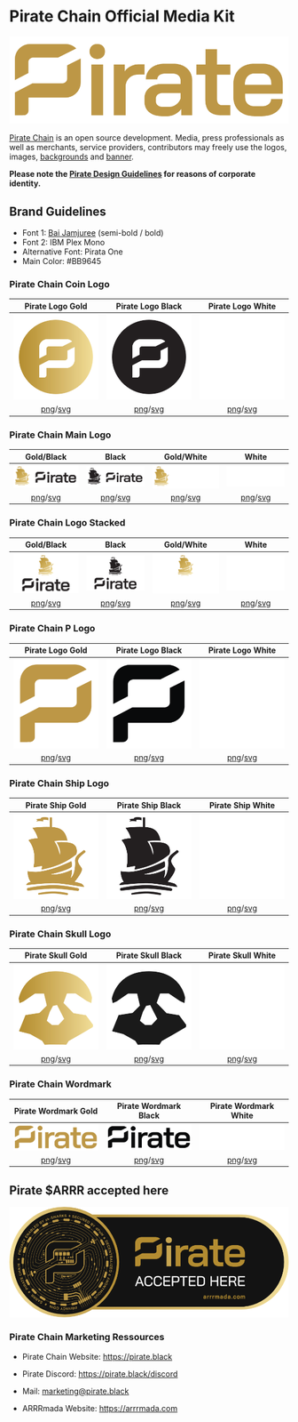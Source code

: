 # Pirate Chain Official Media Kit

<img src="https://raw.githubusercontent.com/PirateNetwork/mediakit/main/Wordmark/PNG/Pirate_Logo_Wordmark_Gold.png" title="Pirate Chain Wordmark">

<a href="https://pirate.black" target="_blank" title="Official website pirate.black">Pirate Chain</a> is an open source development. Media, press professionals as well as merchants, service providers, contributors may freely use the logos, images, <a href="https://github.com/PirateNetwork/mediakit/tree/main/Backgrounds" target="_blank" title="Pirate Chain Backgrounds and Wallpapers">backgrounds</a> and <a href="https://github.com/PirateNetwork/mediakit/tree/main/Banner" target="_blank" title="Pirate Chain Banner">banner</a>.

<strong>Please note the <a href="https://github.com/PirateNetwork/mediakit/blob/main/PIRATE_DesignGuidelines.pdf" target="_blank" title="Pirate Chain Design Guidelines - Corporate Identitiy">Pirate Design Guidelines</a> for reasons of corporate identity.</strong>

## Brand Guidelines

- Font 1: <a href="https://github.com/cadsondemak/Bai-Jamjuree" target="_blank">Bai Jamjuree</a> (semi-bold / bold)
- Font 2: IBM Plex Mono
- Alternative Font: Pirata One
- Main Color: #BB9645

### Pirate Chain Coin Logo

| Pirate Logo Gold     | Pirate Logo Black     | Pirate Logo White     |
| :---:         |     :---:      |          :---: |
| <img src="https://raw.githubusercontent.com/PirateNetwork/mediakit/main/Coin/PNG/Pirate_Logo_Coin_Gold.png" alt="Coin Logo Gold" title="Coin Logo Gold" width="250"/>          | <img src="https://raw.githubusercontent.com/PirateNetwork/mediakit/main/Coin/PNG/Pirate_Logo_Coin_Black.png" alt="Coin Logo Black" title="Coin Logo Black" width="250"/>        | <img src="https://raw.githubusercontent.com/PirateNetwork/mediakit/main/Coin/PNG/Pirate_Logo_Coin_White.png" alt="Coin Logo White" title="Coin Logo White" width="250"/>  |
| <a href="https://github.com/PirateNetwork/mediakit/blob/main/Coin/PNG/Pirate_Logo_Coin_Gold.png">png</a>/<a href="https://github.com/PirateNetwork/mediakit/blob/main/Coin/SVG/Pirate_Logo_Coin_Gold.svg">svg</a>   | <a href="https://github.com/PirateNetwork/mediakit/blob/main/Coin/PNG/Pirate_Logo_Coin_Black.png">png</a>/<a href="https://github.com/PirateNetwork/mediakit/blob/main/Coin/SVG/Pirate_Logo_Coin_Black.svg">svg</a>   | <a href="https://github.com/PirateNetwork/mediakit/blob/main/Coin/PNG/Pirate_Logo_Coin_White.png">png</a>/<a href="https://github.com/PirateNetwork/mediakit/blob/main/Coin/SVG/Pirate_Logo_Coin_White.svg">svg</a>      |


### Pirate Chain Main Logo

| Gold/Black  | Black | Gold/White  | White |
| :---: | :---: | :---: | :---: |
| <img src="https://raw.githubusercontent.com/PirateNetwork/mediakit/main/Logo%20Main/PNG/Pirate_Logo_BG.png" alt="Pirate Chain Main Logo Gold" title="Main Logo Gold" width="200"/>  | <img src="https://raw.githubusercontent.com/PirateNetwork/mediakit/main/Logo%20Main/PNG/Pirate_Logo_Black.png" alt="Pirate Chain Main Logo black" title="Main Logo Black" width="200"/>  | <img src="https://github.com/PirateNetwork/mediakit/blob/main/Logo%20Main/PNG/Pirate_Logo_WG.png" alt="Pirate Chain Main Logo Gold/White" title="Main Logo Gold/White" width="200"/>  | <img src="https://github.com/PirateNetwork/mediakit/blob/main/Logo%20Main/PNG/Pirate_Logo_White.png" alt="Pirate Chain Main Logo white" title="Main Logo White" width="200"/>  |
| <a href="https://github.com/PirateNetwork/mediakit/blob/main/Logo%20Main/PNG/Pirate_Logo_BG.png">png</a>/<a href="https://github.com/PirateNetwork/mediakit/blob/main/Logo%20Main/SVG/Pirate_Logo_BG.svg">svg</a>    | <a href="https://github.com/PirateNetwork/mediakit/blob/main/Logo%20Main/PNG/Pirate_Logo_Black.png">png</a>/<a href="https://github.com/PirateNetwork/mediakit/blob/main/Coin/SVG/Pirate_Logo_Coin_White.svg">svg</a>     | <a href="https://github.com/PirateNetwork/mediakit/blob/main/Logo%20Main/PNG/Pirate_Logo_WG.png">png</a>/<a href="https://github.com/PirateNetwork/mediakit/blob/main/Logo%20Main/SVG/Pirate_Logo_WG.svg">svg</a>     |  <a href="https://github.com/PirateNetwork/mediakit/blob/main/Logo%20Main/PNG/Pirate_Logo_White.png">png</a>/<a href="https://github.com/PirateNetwork/mediakit/blob/main/Logo%20Main/SVG/Pirate_Logo_White.svg">svg</a>     |

### Pirate Chain Logo Stacked

| Gold/Black  | Black | Gold/White  | White |
| :---: | :---: | :---: | :---: |
| <img src="https://github.com/PirateNetwork/mediakit/blob/main/Logo%20Stacked/PNG/Pirate_Logo_Stacked_BG.png" alt="Pirate Chain Stacked Logo Gold" title="Stacked Logo Gold" width="200"/>  | <img src="https://github.com/PirateNetwork/mediakit/blob/main/Logo%20Stacked/PNG/Pirate_Logo_Stacked_Black.png" alt="Pirate Chain Stacked Logo black" title="Main Logo Black" width="200"/>  | <img src="https://github.com/PirateNetwork/mediakit/blob/main/Logo%20Stacked/PNG/Pirate_Logo_Stacked_WG.png" alt="Pirate Chain Stacked Logo Gold/White" title="Stacked Logo Gold/White" width="200"/>  | <img src="https://github.com/PirateNetwork/mediakit/blob/main/Logo%20Stacked/PNG/Pirate_Logo_Stacked_White.png" alt="Pirate Chain Stacked Logo white" title="Stacked Logo White" width="200"/>  |
| <a href="https://github.com/PirateNetwork/mediakit/blob/main/Logo%20Stacked/PNG/Pirate_Logo_Stacked_BG.png">png</a>/<a href="https://github.com/PirateNetwork/mediakit/blob/main/Logo%20Stacked/SVG/Pirate_Logo_Stacked_BG.svg">svg</a>  | <a href="https://github.com/PirateNetwork/mediakit/blob/main/Logo%20Stacked/PNG/Pirate_Logo_Stacked_Black.png">png</a>/<a href="https://github.com/PirateNetwork/mediakit/blob/main/Logo%20Stacked/SVG/Pirate_Logo_Stacked_Black.svg">svg</a>   | <a href="https://github.com/PirateNetwork/mediakit/blob/main/Logo%20Stacked/PNG/Pirate_Logo_Stacked_WG.png">png</a>/<a href="https://github.com/PirateNetwork/mediakit/blob/main/Logo%20Stacked/SVG/Pirate_Logo_Stacked_WG.svg">svg</a>  | <a href="https://github.com/PirateNetwork/mediakit/blob/main/Logo%20Stacked/PNG/Pirate_Logo_Stacked_White.png">png</a>/<a href="https://github.com/PirateNetwork/mediakit/blob/main/Logo%20Stacked/SVG/Pirate_Logo_Stacked_White.svg">svg</a>   |

### Pirate Chain P Logo

| Pirate Logo Gold     | Pirate Logo Black     | Pirate Logo White     |
| :---:         |     :---:      |          :---: |
| <img src="https://github.com/PirateNetwork/mediakit/blob/main/P%20Logo/PNG/Pirate_Logo_P_Gold.png" alt="P Logo Gold" title="P Logo Gold" width="250"/>          | <img src="https://github.com/PirateNetwork/mediakit/blob/main/P%20Logo/PNG/Pirate_Logo_P_Black.png" alt="P Logo Black" title="P Logo Black" width="250"/>        | <img src="https://github.com/PirateNetwork/mediakit/blob/main/P%20Logo/PNG/Pirate_Logo_P_White.png" alt="P Logo White" title="P Logo White" width="250"/>  |
| <a href="https://github.com/PirateNetwork/mediakit/blob/main/P%20Logo/PNG/Pirate_Logo_P_Gold.png">png</a>/<a href="https://github.com/PirateNetwork/mediakit/blob/main/P%20Logo/SVG/Pirate_Logo_P_Gold.svg">svg</a>   | <a href="https://github.com/PirateNetwork/mediakit/blob/main/P%20Logo/PNG/Pirate_Logo_P_Black.png">png</a>/<a href="https://github.com/PirateNetwork/mediakit/blob/main/P%20Logo/SVG/Pirate_Logo_P_Black.svg">svg</a>    | <a href="https://github.com/PirateNetwork/mediakit/blob/main/P%20Logo/PNG/Pirate_Logo_P_White.png">png</a>/<a href="https://github.com/PirateNetwork/mediakit/blob/main/P%20Logo/SVG/Pirate_Logo_P_White.svg">svg</a>      |

### Pirate Chain Ship Logo

| Pirate Ship Gold     | Pirate Ship Black    | Pirate Ship White     |
| :---:         |     :---:      |          :---: |
| <img src="https://github.com/PirateNetwork/mediakit/blob/main/Ship/PNG/Pirate_Logo_Ship_Gold.png" alt="Pirate Ship Logo Gold" title="Pirate Ship Logo Gold" width="250"/>          | <img src="https://github.com/PirateNetwork/mediakit/blob/main/Ship/PNG/Pirate_Logo_Ship_Black.png" alt="Pirate Ship Logo Black" title="Pirate Ship Logo Black" width="250"/>        | <img src="https://github.com/PirateNetwork/mediakit/blob/main/Ship/PNG/Pirate_Logo_Ship_White.png" alt="Pirate Ship Logo White" title="Pirate Ship Logo White" width="250"/>  |
| <a href="https://github.com/PirateNetwork/mediakit/blob/main/Ship/PNG/Pirate_Logo_Ship_Gold.png">png</a>/<a href="https://github.com/PirateNetwork/mediakit/blob/main/Ship/SVG/Pirate_Logo_Ship_Gold.svg">svg</a>   | <a href="https://github.com/PirateNetwork/mediakit/blob/main/Ship/PNG/Pirate_Logo_Ship_Black.png">png</a>/<a href="https://github.com/PirateNetwork/mediakit/blob/main/Ship/SVG/Pirate_Logo_Ship_Black.svg">svg</a>  | <a href="https://github.com/PirateNetwork/mediakit/blob/main/Ship/PNG/Pirate_Logo_Ship_White.png">png</a>/<a href="https://github.com/PirateNetwork/mediakit/blob/main/Ship/SVG/Pirate_Logo_Ship_White.svg">svg</a>      |

### Pirate Chain Skull Logo

| Pirate Skull Gold     | Pirate Skull Black     | Pirate Skull White     |
| :---:         |     :---:      |          :---: |
| <img src="https://github.com/PirateNetwork/mediakit/blob/main/Skull/PNG/Pirate_Logo_Skull_Gold.png" alt="Pirate Skull Logo Gold" title="Pirate Skull Logo Gold" width="250"/>          | <img src="https://github.com/PirateNetwork/mediakit/blob/main/Skull/PNG/Pirate_Logo_Skull_Black.png" alt="Pirate Skull Logo Black" title="Pirate Skull Logo Black" width="250"/>        | <img src="https://github.com/PirateNetwork/mediakit/blob/main/Skull/PNG/Pirate_Logo_Skull_White.png" alt="Pirate Skull Logo White" title="Pirate Skull Logo White" width="250"/>  |
| <a href="https://github.com/PirateNetwork/mediakit/blob/main/Skull/PNG/Pirate_Logo_Skull_Gold.png">png</a>/<a href="https://github.com/PirateNetwork/mediakit/blob/main/Skull/SVG/Pirate_Logo_Skull_Gold.svg">svg</a>  | <a href="https://github.com/PirateNetwork/mediakit/blob/main/Skull/PNG/Pirate_Logo_Skull_Black.png">png</a>/<a href="https://github.com/PirateNetwork/mediakit/blob/main/Skull/SVG/Pirate_Logo_Skull_Black.svg">svg</a>   | <a href="https://github.com/PirateNetwork/mediakit/blob/main/Skull/PNG/Pirate_Logo_Skull_White.png">png</a>/<a href="https://github.com/PirateNetwork/mediakit/blob/main/Skull/SVG/Pirate_Logo_Skull_White.svg">svg</a>     |

### Pirate Chain Wordmark

| Pirate Wordmark Gold     | Pirate Wordmark Black     | Pirate Wordmark White     |
| :---:         |     :---:      |          :---: |
| <img src="https://github.com/PirateNetwork/mediakit/blob/main/Wordmark/PNG/Pirate_Logo_Wordmark_Gold.png" alt="Pirate Wordmark Gold" title="Pirate Wordmark Gold" width="250"/>          | <img src="https://github.com/PirateNetwork/mediakit/blob/main/Wordmark/PNG/Pirate_Logo_Wordmark_Black.png" alt="Pirate Wordmark Black" title="Pirate Wordmark Black" width="250"/>        | <img src="https://github.com/PirateNetwork/mediakit/blob/main/Wordmark/PNG/Pirate_Logo_Wordmark_White.png" alt="Pirate Wordmark White" title="Pirate Wordmark White" width="250"/>  |
| <a href="https://github.com/PirateNetwork/mediakit/blob/main/Wordmark/PNG/Pirate_Logo_Wordmark_Gold.png">png</a>/<a href="https://github.com/PirateNetwork/mediakit/blob/main/Wordmark/SVG/Pirate_Logo_Wordmark_Gold.svg">svg</a>  | <a href="https://github.com/PirateNetwork/mediakit/blob/main/Wordmark/PNG/Pirate_Logo_Wordmark_Black.png">png</a>/<a href="https://github.com/PirateNetwork/mediakit/blob/main/Wordmark/SVG/Pirate_Logo_Wordmark_Black.svg">svg</a>   | <a href="https://github.com/PirateNetwork/mediakit/blob/main/Wordmark/PNG/Pirate_Logo_Wordmark_White.png">png</a>/<a href="https://github.com/PirateNetwork/mediakit/blob/main/Wordmark/SVG/Pirate_Logo_Wordmark_White.svg">svg</a>     |

## Pirate $ARRR accepted here

<img src="https://raw.githubusercontent.com/PirateNetwork/mediakit/main/ARRRaccepted/pirateacceptedhere.png" title="Pirate ARRR accepted here">

### Pirate Chain Marketing Ressources

- Pirate Chain Website: https://pirate.black
- Pirate Discord: https://pirate.black/discord
- Mail: marketing@pirate.black

- ARRRmada Website: https://arrrmada.com
